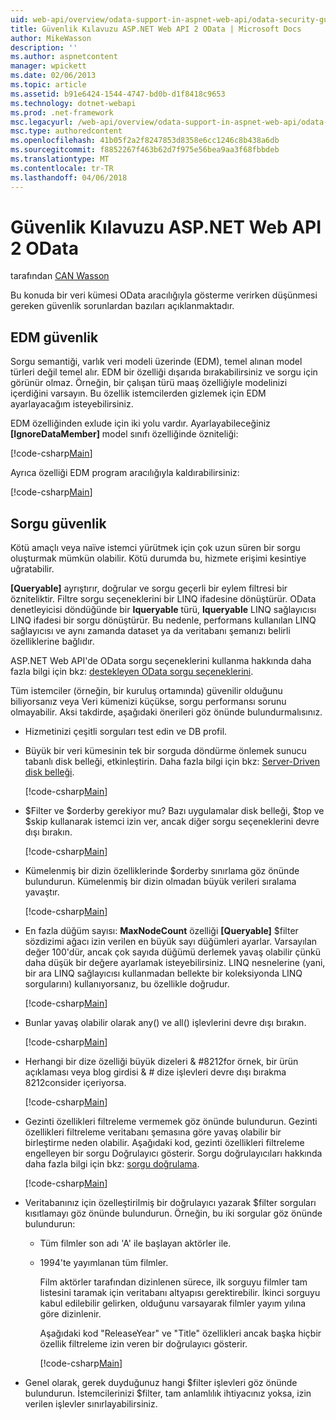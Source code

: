 ```yaml
---
uid: web-api/overview/odata-support-in-aspnet-web-api/odata-security-guidance
title: Güvenlik Kılavuzu ASP.NET Web API 2 OData | Microsoft Docs
author: MikeWasson
description: ''
ms.author: aspnetcontent
manager: wpickett
ms.date: 02/06/2013
ms.topic: article
ms.assetid: b91e6424-1544-4747-bd0b-d1f8418c9653
ms.technology: dotnet-webapi
ms.prod: .net-framework
msc.legacyurl: /web-api/overview/odata-support-in-aspnet-web-api/odata-security-guidance
msc.type: authoredcontent
ms.openlocfilehash: 41b05f2a2f8247853d8358e6cc1246c8b438a6db
ms.sourcegitcommit: f8852267f463b62d7f975e56bea9aa3f68fbbdeb
ms.translationtype: MT
ms.contentlocale: tr-TR
ms.lasthandoff: 04/06/2018
---
```

<a name="security-guidance-for-aspnet-web-api-2-odata"></a>Güvenlik Kılavuzu ASP.NET Web API 2 OData
====================
tarafından [CAN Wasson](https://github.com/MikeWasson)

Bu konuda bir veri kümesi OData aracılığıyla gösterme verirken düşünmesi gereken güvenlik sorunlardan bazıları açıklanmaktadır.

## <a name="edm-security"></a>EDM güvenlik

Sorgu semantiği, varlık veri modeli üzerinde (EDM), temel alınan model türleri değil temel alır. EDM bir özelliği dışarıda bırakabilirsiniz ve sorgu için görünür olmaz. Örneğin, bir çalışan türü maaş özelliğiyle modelinizi içerdiğini varsayın. Bu özellik istemcilerden gizlemek için EDM ayarlayacağım isteyebilirsiniz.

EDM özelliğinden exlude için iki yolu vardır. Ayarlayabileceğiniz **[IgnoreDataMember]** model sınıfı özelliğinde özniteliği:

[!code-csharp[Main](odata-security-guidance/samples/sample1.cs)]

Ayrıca özelliği EDM program aracılığıyla kaldırabilirsiniz:

[!code-csharp[Main](odata-security-guidance/samples/sample2.cs)]

## <a name="query-security"></a>Sorgu güvenlik

Kötü amaçlı veya naïve istemci yürütmek için çok uzun süren bir sorgu oluşturmak mümkün olabilir. Kötü durumda bu, hizmete erişimi kesintiye uğratabilir.

**[Queryable]** ayrıştırır, doğrular ve sorgu geçerli bir eylem filtresi bir özniteliktir. Filtre sorgu seçeneklerini bir LINQ ifadesine dönüştürür. OData denetleyicisi döndüğünde bir **Iqueryable** türü, **Iqueryable** LINQ sağlayıcısı LINQ ifadesi bir sorgu dönüştürür. Bu nedenle, performans kullanılan LINQ sağlayıcısı ve aynı zamanda dataset ya da veritabanı şemanızı belirli özelliklerine bağlıdır.

ASP.NET Web API'de OData sorgu seçeneklerini kullanma hakkında daha fazla bilgi için bkz: [destekleyen OData sorgu seçeneklerini](supporting-odata-query-options.md).

Tüm istemciler (örneğin, bir kuruluş ortamında) güvenilir olduğunu biliyorsanız veya Veri kümenizi küçükse, sorgu performansı sorunu olmayabilir. Aksi takdirde, aşağıdaki önerileri göz önünde bulundurmalısınız.

- Hizmetinizi çeşitli sorguları test edin ve DB profil.
- Büyük bir veri kümesinin tek bir sorguda döndürme önlemek sunucu tabanlı disk belleği, etkinleştirin. Daha fazla bilgi için bkz: [Server-Driven disk belleği](supporting-odata-query-options.md#server-paging). 

    [!code-csharp[Main](odata-security-guidance/samples/sample3.cs)]
- $Filter ve $orderby gerekiyor mu? Bazı uygulamalar disk belleği, $top ve $skip kullanarak istemci izin ver, ancak diğer sorgu seçeneklerini devre dışı bırakın. 

    [!code-csharp[Main](odata-security-guidance/samples/sample4.cs)]
- Kümelenmiş bir dizin özelliklerinde $orderby sınırlama göz önünde bulundurun. Kümelenmiş bir dizin olmadan büyük verileri sıralama yavaştır. 

    [!code-csharp[Main](odata-security-guidance/samples/sample5.cs)]
- En fazla düğüm sayısı: **MaxNodeCount** özelliği **[Queryable]** $filter sözdizimi ağacı izin verilen en büyük sayı düğümleri ayarlar. Varsayılan değer 100'dür, ancak çok sayıda düğümü derlemek yavaş olabilir çünkü daha düşük bir değere ayarlamak isteyebilirsiniz. LINQ nesnelerine (yani, bir ara LINQ sağlayıcısı kullanmadan bellekte bir koleksiyonda LINQ sorgularını) kullanıyorsanız, bu özellikle doğrudur. 

    [!code-csharp[Main](odata-security-guidance/samples/sample6.cs)]
- Bunlar yavaş olabilir olarak any() ve all() işlevlerini devre dışı bırakın. 

    [!code-csharp[Main](odata-security-guidance/samples/sample7.cs)]
- Herhangi bir dize özelliği büyük dizeleri & #8212for örnek, bir ürün açıklaması veya blog girdisi & # dize işlevleri devre dışı bırakma 8212consider içeriyorsa. 

    [!code-csharp[Main](odata-security-guidance/samples/sample8.cs)]
- Gezinti özellikleri filtreleme vermemek göz önünde bulundurun. Gezinti özellikleri filtreleme veritabanı şemasına göre yavaş olabilir bir birleştirme neden olabilir. Aşağıdaki kod, gezinti özellikleri filtreleme engelleyen bir sorgu Doğrulayıcı gösterir. Sorgu doğrulayıcıları hakkında daha fazla bilgi için bkz: [sorgu doğrulama](supporting-odata-query-options.md#query-validation). 

    [!code-csharp[Main](odata-security-guidance/samples/sample9.cs)]
- Veritabanınız için özelleştirilmiş bir doğrulayıcı yazarak $filter sorguları kısıtlamayı göz önünde bulundurun. Örneğin, bu iki sorgular göz önünde bulundurun: 

  - Tüm filmler son adı 'A' ile başlayan aktörler ile.
  - 1994'te yayımlanan tüm filmler.

    Film aktörler tarafından dizinlenen sürece, ilk sorguyu filmler tam listesini taramak için veritabanı altyapısı gerektirebilir. İkinci sorguyu kabul edilebilir gelirken, olduğunu varsayarak filmler yayım yılına göre dizinlenir.

    Aşağıdaki kod "ReleaseYear" ve "Title" özellikleri ancak başka hiçbir özellik filtreleme izin veren bir doğrulayıcı gösterir.

    [!code-csharp[Main](odata-security-guidance/samples/sample10.cs)]
- Genel olarak, gerek duyduğunuz hangi $filter işlevleri göz önünde bulundurun. İstemcilerinizi $filter, tam anlamlılık ihtiyacınız yoksa, izin verilen işlevler sınırlayabilirsiniz.
